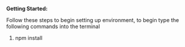 

<b> Getting Started: </b>

Follow these steps to begin setting up environment, to begin type the 
following commands into the terminal
1. npm install


 

